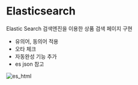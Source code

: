 # Elasticsearch
Elastic Search 검색엔진을 이용한 상품 검색 페이지 구현

- 유의어, 동의어 적용
- 오타 체크
- 자동완성 기능 추가
- es json 참고

![es_html](https://github.com/JangDaeHyeok/Elasticsearch/assets/92128277/92aec37d-3879-460b-b598-2ebff62eb177)
